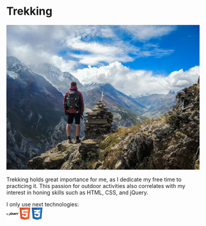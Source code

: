 <h1>Trekking</h1>
<img src="./images/simon-english-48nerZQCHgo-unsplash.jpg" alt="Trekking"/>
<p>Trekking holds great importance for me, as I dedicate my free time to practicing it. This passion for outdoor activities also correlates with my interest in honing skills such as HTML, CSS, and jQuery.</p>
<p>I only use next technologies:<br/><img src="./images/282806_jquery_logo_icon.png" alt="jQuery" width="32px"/><img src="./images/317755_badge_html_html5_achievement_award_icon.png" alt="Html" width="32px"/><img src="./images/317756_badge_css_css3_achievement_award_icon.png" alt="CSS" width="32px"/></p>
